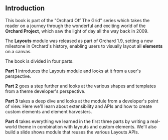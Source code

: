 ## Introduction ##

This book is part of the "Orchard Off The Grid" series which takes the reader on a journey through the wonderful and exciting world of the **Orchard Project**, which saw the light of day all the way back in 2009.

The **Layouts** module was released as part of Orchard 1.9, setting a new milestone in Orchard's history, enabling users to visually layout all **elements** on a canvas. 

The book is divided in four parts.

**Part 1** introduces the Layouts module and looks at it from a user's perspective.

**Part 2** goes a step further and looks at the various shapes and templates from a theme developer's perspective.

**Part 3** takes a deep dive and looks at the module from a developer's point of view. Here we'll learn about extensibility and APIs and how to create custom elements and element harvesters.

**Part 4** takes everything we learned in the first three parts by writing a real-world theme in combination with layouts and custom elements. We'll also build a slide shows module that reuses the various Layouts APIs.
